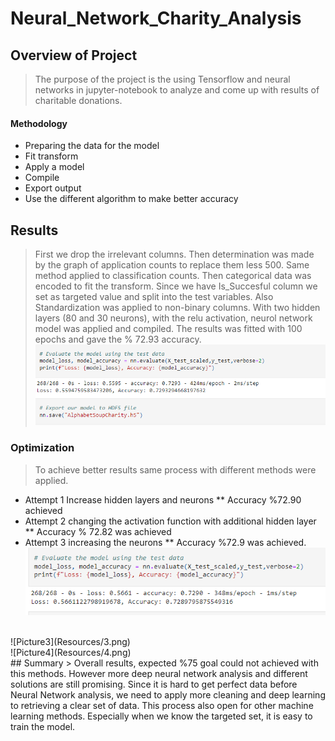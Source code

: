 # Neural_Network_Charity_Analysis
## Overview of Project
> The purpose of the project is the using Tensorflow and neural networks in jupyter-notebook to analyze and come up with results of charitable donations.
#### Methodology
* Preparing the data for the model
* Fit transform
* Apply a model
* Compile
* Export output
* Use the different algorithm to make better accuracy
## Results
> First we drop the irrelevant columns. Then determination was made by the graph of application counts to replace them less 500. Same method applied to classification counts. Then categorical data was encoded to fit the transform. Since we have Is_Succesful column we set as targeted value and split into the test variables. Also Standardization was applied to non-binary columns. With two hidden layers (80 and 30 neurons), with the relu activation, neurol network model was applied and compiled. The results was fitted with 100 epochs and gave the % 72.93 accuracy. <br/>
> ![Picture1](Resources/1.png)
### Optimization
> To achieve better results same process with different methods were applied.
* Attempt 1 Increase hidden layers and neurons 
** Accuracy %72.90 achieved
* Attempt 2 changing the activation function with additional hidden layer
** Accuracy % 72.82 was achieved
* Attempt 3 increasing the neurons
** Accuracy %72.9 was achieved. <br/>
![Picture2](Resources/2.png)
<br/>
![Picture3](Resources/3.png) <br/>
![Picture4](Resources/4.png) <br/>
## Summary 
> Overall results, expected %75 goal could not achieved with this methods. However more deep neural network analysis and different solutions are still promising. Since it is hard to get perfect data before Neural Network analysis, we need to apply more cleaning and deep learning to retrieving a clear set of data. This process also open for other machine learning methods. Especially when we know the targeted set, it is easy to train the model.
